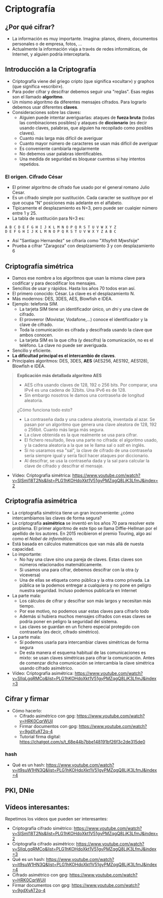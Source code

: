 # Criptografía

## ¿Por qué cifrar?

- La información es muy importante. Imagina: planos, dinero, documentos personales o de empresa, fotos, ...
- Actualmente la información viaja a través de redes informáticas, de Internet, y alguien podría interceptarla.

## Introducción a la Criptografía

- Criptografía viene del griego cripto (que significa «ocultar») y graphos (que significa «escribir»).
- Para poder cifrar y descifrar debemos seguir una "reglas". Esas reglas son el llamado **algoritmo**.
- Un mismo algoritmo da diferentes mensajes cifrados. Para lograrlo debemos usar diferentes **claves**.
- Consideraciones sobre las claves:
  - Alguien puede intentar averiguarlas: ataques de **fueza bruta** (todas las combinaciones posibles) y ataques de **diccionario** (es decir usando claves, palabras, que alguien ha recopilado como posibles claves).
  - Cuanto más larga más difícil de averiguar
  - Cuanto mayor número de caracteres se usan más difícil de averiguar
  - Es conveniente cambiarla regularmente
  - No debemos usar palabras identificables.
  - Una medida de seguridad es bloquear cuentras si hay intentos repetidos.

### El origen. Cifrado César

- El primer algoritmo de cifrado fue usado por el general romano Julio Cesar.
- Es un cifrado simple por sustitución. Cada caracter se sustituye por el que ocupa "N" posiciones más adelante en el alfabeto.
- Típicamente el desplazamiento es N=3, pero puede ser cualqier número entre 1 y 25.
- La tabla de sustitución para N=3 es:

```
A B C D E F G H I J K L M N O P Q R S T U V W X Y Z
D E F G H I J K L M N O P Q R S T U V W X Y Z A B C
```

- Así "Santiago Hernandez" se cifraría como "Xfsyfnlt Mjwsfsije"
- Prueba a cifrar "Zaragoza" con desplzamiento 3 y con desplazamiento 6


## Criptografía simétrica

- Damos ese nombre a los algoritmos que usan la misma clave para codificar y para decodificar los mensajes. 
- Sencillos de usar y rápidos. Hasta los años 70 todos eran así.
- El primero conocido: César. La clave es el desplazamiento N.
- Más modernos: DES, 3DES, AES, Blowfish e IDEA.
- Ejemplo: telefonía SIM.
  - La tarjeta SIM tiene un identificador único, un *dni* y una clave de cifrado.
  - El proveeror (Movistar, Vodafone,...) conoce el identificador y la clave de cifrado.
  - Toda la comunicación es cifrada y descifrada usando la clave que ambos conocen.
  - La tarjeta SIM es la que cifra (y descifra) la comunicación, no es el teléfono. La clave no puede ser averiguada.
- Sencillo y eficiente. 
- **La dificultad principal es el intercambio de claves**.
- Principales algoritmos: DES, 3DES, **AES** (AES256, AES192, AES128), Blowfish e IDEA.


> **Explicación más detallada algoritmo AES**
>
> - AES cifra usando claves de 128, 192 o 256 bits. Por comparar, una IPv4 es una cadena de 32bits. Una IPv6 es de 128.
> - Sin embargo nosotros le damos una contraseña de longitud aleatoria. 
> 
> ¿Cómo funciona todo esto?
> 
> - La contraseña dada y una cadena aleatoria, inventada al azar. Se pasan por un algoritmo que genera una clave aleatora de 128, 192 o 256bit. Cuanto más larga más segura.
> - La clave obtenida es la que realmente se usa para cifrar.
> - El fichero resultado, lleva una parte no cifrada: el algoritmo usado, y la cadena aleatoria a la que se le llama sal o *salt* en inglés.
> - Si no usaramos esa "sal", la clave de cifrado de una contraseña sería siempre igual y sería fácil hacer ataques por diccionario.
> - Al descifrar, se usa la contraseña dada y la sal para calcular la clave de cifrado y descifrar el mensaje.

- Vídeo: Criptografía simétrica: https://www.youtube.com/watch?v=SlSmI18T2Ns&list=PLG1hKOHdoXkt1V51gyPMZqgQ8LjK3LfmJ&index=2


## Criptografía asimétrica


- La criptografía simétrica tiene un gran inconveniente: ¿cómo intercambiamos las claves de forma segura?
- La criptografía **asimétrica** se inventó en los años 70 para resolver este problema. El primer algoritmo de este tipo se llama Diffie-Hellman por el apellido de los autores. En 2015 recibieron el premio Touring, algo así como el *Nobel de informática*.
- Está basada en cálculos matemáticos que van más allá de nuesta capacidad.
- Lo importante:
  - No hay una clave sino una pareja de claves. Estas claves son números relacionados matemáticamente.
  - Si usamos una para cifrar, debemos descifrar con la otra (y viceversa)
  - Una de ellas se etiqueta como pública y la otra como privada. La pública se la podemos entregar a cualquiera y no pone en peligro nuestra seguridad. Incluso podemos publicarla en Internet
- La parte mala:
  - Los cálculos de cifrar y descifrar son más largos y necesitan más tiempo.
  - Por ese motivo, no podemos usar estas claves para cifrarlo todo
  - Además si hubiera muchos mensajes cifrados con esas claves se podría poner en peligro la seguridad del sistema.
  - Las claves se guardan en un fichero especial protegido con contraseña (es decir, cifrado simétrico).
- La parte mala:
  - Sí podemos usarla para intercambiar claves simétricas de forma segura
  - De esta manera el esquema habitual de las comunicaciones es mixto: se usan claves simétricas para cifrar la comunicación. Antes de comenzar dicha comunicación se intercambia la clave simétrica usando cifrado asimétrico.
- Vídeo: Criptografía asimétrica: https://www.youtube.com/watch?v=SIIqLgqRMCo&list=PLG1hKOHdoXkt1V51gyPMZqgQ8LjK3LfmJ&index=3


## Cifrar y firmar

- Cómo hacerlo:
  - Cifrado asimétrico con gpg: https://www.youtube.com/watch?v=HRK0CqrWUjI
  - Firmar documentos con gpg: https://www.youtube.com/watch?v=9gdXvAT2q-4
  - Tutorial firma digital: https://chatgpt.com/s/t_68e44b7bbe148191bf26f3c2de315de0

### hash

- Qué es un hash: https://www.youtube.com/watch?v=it9suW1HN3Q&list=PLG1hKOHdoXkt1V51gyPMZqgQ8LjK3LfmJ&index=4

## PKI, DNIe



## Vídeos interesantes:

Repetimos los vídeos que pueden ser interesantes:

- Criptografía cifrado simétrico: https://www.youtube.com/watch?v=SlSmI18T2Ns&list=PLG1hKOHdoXkt1V51gyPMZqgQ8LjK3LfmJ&index=2
- Criptografía cifrado asimétrico: https://www.youtube.com/watch?v=SIIqLgqRMCo&list=PLG1hKOHdoXkt1V51gyPMZqgQ8LjK3LfmJ&index=3
- Qué es un hash: https://www.youtube.com/watch?v=it9suW1HN3Q&list=PLG1hKOHdoXkt1V51gyPMZqgQ8LjK3LfmJ&index=4
- Cifrado asimétrico con gpg: https://www.youtube.com/watch?v=HRK0CqrWUjI
- Firmar documentos con gpg: https://www.youtube.com/watch?v=9gdXvAT2q-4
